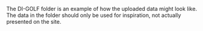 The DI-GOLF folder is an example of how the uploaded data might look like. The data in the folder should only be used for inspiration, not actually presented on the site.